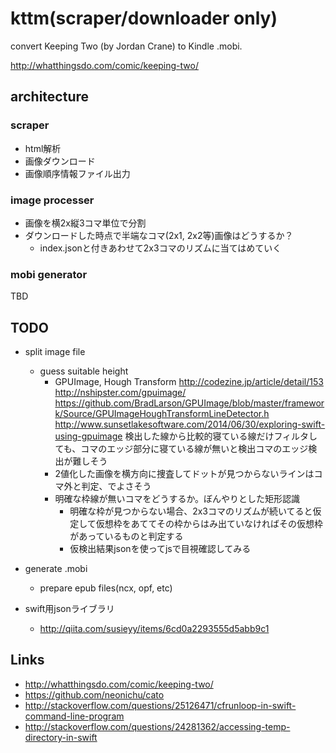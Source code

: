 # kttm(scraper/downloader only)

convert Keeping Two (by Jordan Crane) to Kindle .mobi.

http://whatthingsdo.com/comic/keeping-two/


## architecture

### scraper

- html解析
- 画像ダウンロード
- 画像順序情報ファイル出力

### image processer

- 画像を横2x縦3コマ単位で分割
- ダウンロードした時点で半端なコマ(2x1, 2x2等)画像はどうするか？
  - index.jsonと付きあわせて2x3コマのリズムに当てはめていく

### mobi generator

TBD


## TODO

- split image file
  - guess suitable height
    - GPUImage, Hough Transform
      http://codezine.jp/article/detail/153
      http://nshipster.com/gpuimage/
      https://github.com/BradLarson/GPUImage/blob/master/framework/Source/GPUImageHoughTransformLineDetector.h
      http://www.sunsetlakesoftware.com/2014/06/30/exploring-swift-using-gpuimage
      検出した線から比較的寝ている線だけフィルタしても、コマのエッジ部分に寝ている線が無いと検出コマのエッジ検出が難しそう
    - 2値化した画像を横方向に捜査してドットが見つからないラインはコマ外と判定、でよさそう
    - 明確な枠線が無いコマをどうするか。ぼんやりとした矩形認識
      - 明確な枠が見つからない場合、2x3コマのリズムが続いてると仮定して仮想枠をあててその枠からはみ出ていなければその仮想枠があっているものと判定する
      - 仮検出結果jsonを使ってjsで目視確認してみる
- generate .mobi
  - prepare epub files(ncx, opf, etc)
  
- swift用jsonライブラリ
  - http://qiita.com/susieyy/items/6cd0a2293555d5abb9c1
  

## Links

- http://whatthingsdo.com/comic/keeping-two/
- https://github.com/neonichu/cato
- http://stackoverflow.com/questions/25126471/cfrunloop-in-swift-command-line-program
- http://stackoverflow.com/questions/24281362/accessing-temp-directory-in-swift
